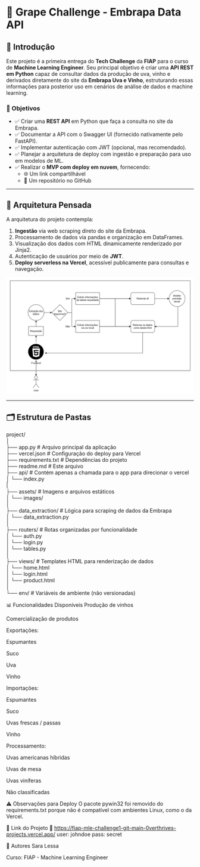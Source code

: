 # 🍇 Grape Challenge - Embrapa Data API

## 📘 Introdução

Este projeto é a primeira entrega do **Tech Challenge** da **FIAP** para o curso de **Machine Learning Engineer**. Seu principal objetivo é criar uma **API REST em Python** capaz de consultar dados da produção de uva, vinho e derivados diretamente do site da **Embrapa Uva e Vinho**, estruturando essas informações para posterior uso em cenários de análise de dados e machine learning.

### 🎯 Objetivos

- ✅ Criar uma **REST API** em Python que faça a consulta no site da Embrapa.
- ✅ Documentar a API com o Swagger UI (fornecido nativamente pelo FastAPI).
- ✅ Implementar autenticação com JWT (opcional, mas recomendado).
- ✅ Planejar a arquitetura de deploy com ingestão e preparação para uso em modelos de ML.
- ✅ Realizar o **MVP com deploy em nuvem**, fornecendo:
  - 🌐 Um link compartilhável
  - 📁 Um repositório no GitHub

---

## 🧠 Arquitetura Pensada

A arquitetura do projeto contempla:

1. **Ingestão** via web scraping direto do site da Embrapa.
2. Processamento de dados via pandas e organização em DataFrames.
3. Visualização dos dados com HTML dinamicamente renderizado por Jinja2.
4. Autenticação de usuários por meio de **JWT**.
5. **Deploy serverless na Vercel**, acessível publicamente para consultas e navegação.

![Arquitetura do Projeto](assets/images/image.png)

---

## 🗂️ Estrutura de Pastas

project/  
│  
├── app.py # Arquivo principal da aplicação  
├── vercel.json # Configuração do deploy para Vercel  
├── requirements.txt # Dependências do projeto  
├── readme.md # Este arquivo  
├── api/ # Contém apenas a chamada para o app para direcionar o vercel  
│ └── index.py  
|  
├── assets/ # Imagens e arquivos estáticos  
│ └── images/  
│  
├── data_extraction/ # Lógica para scraping de dados da Embrapa  
│ └── data_extraction.py  
│  
├── routers/ # Rotas organizadas por funcionalidade  
│ └── auth.py  
│ └── login.py  
│ └── tables.py  
│  
├── views/ # Templates HTML para renderização de dados  
│ └── home.html  
│ └── login.html  
│ └── product.html  
│  
└── env/ # Variáveis de ambiente (não versionadas)  

📊 Funcionalidades Disponíveis
Produção de vinhos

Comercialização de produtos

Exportações:

Espumantes

Suco

Uva

Vinho

Importações:

Espumantes

Suco

Uvas frescas / passas

Vinho

Processamento:

Uvas americanas híbridas

Uvas de mesa

Uvas viníferas

Não classificadas

⚠️ Observações para Deploy
O pacote pywin32 foi removido do requirements.txt porque não é compatível com ambientes Linux, como o da Vercel.

📎 Link do Projeto
🔗 https://fiap-mle-challenge1-git-main-0verthrives-projects.vercel.app/
user: johndoe
pass: secret

👥 Autores
Sara Lessa

Curso: FIAP - Machine Learning Engineer